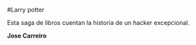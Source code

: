 #Larry potter

Esta saga de libros cuentan la historia de un hacker excepcional.

**Jose Carreiro**
